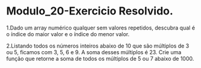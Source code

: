 # Modulo_20-Exercicio Resolvido.

1.Dado um array numérico qualquer sem valores repetidos, descubra qual é o índice do maior 
valor e o índice do menor valor.

2.Listando todos os números inteiros abaixo de 10 que são múltiplos de 3 ou 5, ficamos com 3, 5, 
6 e 9. A soma desses múltiplos é 23. Crie uma função que retorne a soma de todos os 
múltiplos de 5 ou 7 abaixo de 1000.
